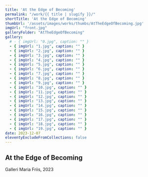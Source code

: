 ```yaml
---
title: 'At the Edge of Becoming'
permalink: "/work/{{ title | slugify }}/"
shortTitle: 'At the Edge of Becoming'
thumbUrl: '/assets/images/works/thumbs/AtTheEdgeOfBecoming.jpg'
imgUrl: "front.jpg"
galleryFolder: "AtTheEdgeOfBecoming"
gallery:
  # - { imgUrl: "0.jpg", caption: "" }
  - { imgUrl: "1.jpg", caption: "" }
  - { imgUrl: "2.jpg", caption: "" }
  - { imgUrl: "3.jpg", caption: "" }
  - { imgUrl: "4.jpg", caption: "" }
  - { imgUrl: "5.jpg", caption: "" }
  - { imgUrl: "6.jpg", caption: "" }
  - { imgUrl: "7.jpg", caption: "" }
  - { imgUrl: "8.jpg", caption: "" }
  - { imgUrl: "9.jpg", caption: "" }
  - { imgUrl: "10.jpg", caption: "" }
  - { imgUrl: "11.jpg", caption: "" }
  - { imgUrl: "12.jpg", caption: "" }
  - { imgUrl: "13.jpg", caption: "" }
  - { imgUrl: "14.jpg", caption: "" }
  - { imgUrl: "15.jpg", caption: "" }
  - { imgUrl: "16.jpg", caption: "" }
  - { imgUrl: "17.jpg", caption: "" }
  - { imgUrl: "18.jpg", caption: "" }
  - { imgUrl: "19.jpg", caption: "" }
date: 2023-12-07
eleventyExcludeFromCollections: false
---
```



<div class="Txt">
  <h2>At the Edge of Becoming</h2>
  <p>Galleri Maria Friis, 2023</p>
</div>
